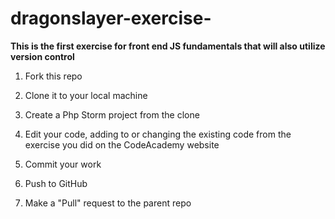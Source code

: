 # dragonslayer-exercise-
**This is the first exercise for front end JS fundamentals that will also utilize version control** 


1. Fork this repo

2. Clone it to your local machine

3. Create a Php Storm project from the clone

4. Edit your code, adding to or changing the existing code from the exercise you did on the CodeAcademy website

5. Commit your work

6. Push to GitHub

7. Make a "Pull" request to the parent repo
